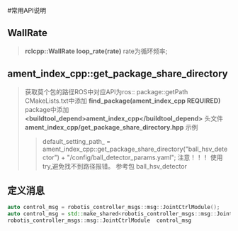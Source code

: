 #常用API说明

## WallRate
> **rclcpp::WallRate loop_rate(rate)** rate为循环频率;

## ament_index_cpp::get_package_share_directory
> 获取莫个包的路径ROS中对应API为ros:: package::getPath
> CMakeLists.txt中添加 **find_package(ament_index_cpp REQUIRED)**
> package中添加 **<buildtool_depend>ament_index_cpp</buildtool_depend>**
> 头文件 **ament_index_cpp/get_package_share_directory.hpp**
> 示例
>> default_setting_path_ = ament_index_cpp::get_package_share_directory("ball_hsv_detector") + "/config/ball_detector_params.yaml";
> 注意！！！
>> 使用try,避免找不到路径报错。
>> 参考包 ball_hsv_detector

## 定义消息
```c++
auto control_msg = robotis_controller_msgs::msg::JointCtrlModule();  
auto control_msg = std::make_shared<robotis_controller_msgs::msg::JointCtrlModule>(); 
robotis_controller_msgs::msg::JointCtrlModule  control_msg  
```
